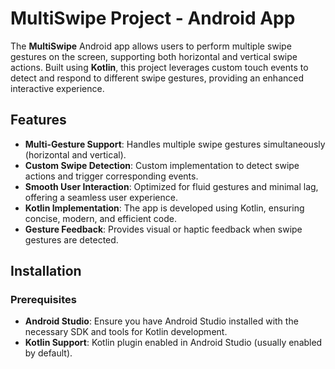 # MultiSwipe Project - Android App

The **MultiSwipe** Android app allows users to perform multiple swipe gestures on the screen, supporting both horizontal and vertical swipe actions. Built using **Kotlin**, this project leverages custom touch events to detect and respond to different swipe gestures, providing an enhanced interactive experience.

## Features

- **Multi-Gesture Support**: Handles multiple swipe gestures simultaneously (horizontal and vertical).
- **Custom Swipe Detection**: Custom implementation to detect swipe actions and trigger corresponding events.
- **Smooth User Interaction**: Optimized for fluid gestures and minimal lag, offering a seamless user experience.
- **Kotlin Implementation**: The app is developed using Kotlin, ensuring concise, modern, and efficient code.
- **Gesture Feedback**: Provides visual or haptic feedback when swipe gestures are detected.

## Installation

### Prerequisites

- **Android Studio**: Ensure you have Android Studio installed with the necessary SDK and tools for Kotlin development.
- **Kotlin Support**: Kotlin plugin enabled in Android Studio (usually enabled by default).

